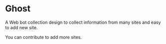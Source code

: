 Ghost
========

A Web bot collection design to collect information from many sites and easy to add new site.

You can contribute to add more sites.